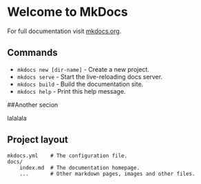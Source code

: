 # Welcome to MkDocs

For full documentation visit [mkdocs.org](https://mkdocs.org).

## Commands

* `mkdocs new [dir-name]` - Create a new project.
* `mkdocs serve` - Start the live-reloading docs server.
* `mkdocs build` - Build the documentation site.
* `mkdocs help` - Print this help message.

##Another secion

lalalala

## Project layout

    mkdocs.yml    # The configuration file.
    docs/
        index.md  # The documentation homepage.
        ...       # Other markdown pages, images and other files.
